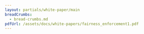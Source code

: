 ```yaml
---
layout: partials/white-paper/main
breadCrumbs:
  - bread-crumbs.md
pdfUrl: /assets/docs/white-papers/fairness_enforcement1.pdf
---
```

